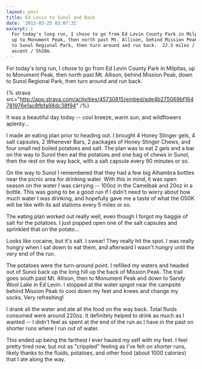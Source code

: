 ```yaml
---
layout: post
title: Ed Levin to Sunol and Back
date: '2013-03-25 03:07:31'
excerpt: |
  For today's long run, I chose to go from Ed Levin County Park in Milpitas,
  up to Monument Peak, then north past Mt. Allison, behind Mission Peak, down
  to Sunol Regional Park, then turn around and run back.  22.5 miles / 5000 ft
  ascent / 5h20m.
---
```


For today's long run, I chose to go from Ed Levin County Park in Milpitas, up to Monument Peak, then north past Mt. Allison, behind Mission Peak, down to Sunol Regional Park, then turn around and run back.

{% strava src="http://app.strava.com/activities/45730815/embed/ade4b275069bf164781976e1ac8fbfa98dc38f94" /%}

It was a beautiful day today -- cool breeze, warm sun, and wildflowers aplenty...

I made an eating plan prior to heading out. I brought 4 Honey Stinger gels, 4 salt capsules, 2 Whenever Bars, 2 packages of Honey Stinger Chews, and four small red boiled potatoes and salt. The plan was to eat 2 gels and a bar on the way to Sunol then eat the potatoes and one bag of chews in Sunol, then the rest on the way back, with a salt capsule every 90 minutes or so.

On the way to Sunol I remembered that they had a few big Alhambra bottles near the picnic area for drinking water. With this in mind, it was open season on the water I was carrying -- 100oz in the Camelbak and 20oz in a bottle. This was going to be a good run if I didn't need to worry about how much water I was drinking, and hopefully gave me a taste of what the O50K will be like with its aid stations every 5 miles or so.

The eating plan worked out really well, even though I forgot my baggie of salt for the potatoes. I just popped open one of the salt capsules and sprinkled that on the potato...

Looks like cocaine, but it's salt. I swear! They really hit the spot. I was really hungry when I sat down to eat them, and afterward I wasn't hungry until the very end of the run.

The potatoes were the turn-around point. I refilled my waters and headed out of Sunol back up the long hill up the back of Mission Peak. The trail goes south past Mt. Allison, then to Monument Peak and down to Sandy Wool Lake in Ed Levin. I stopped at the water spigot near the campsite behind Mission Peak to cool down my feet and knees and change my socks. Very refreshing!

I drank all the water and ate all the food on the way back. Total fluids consumed were around 220oz. It definitely helped to drink as much as I wanted -- I didn't feel as spent at the end of the run as I have in the past on shorter runs where I run out of water.

This ended up being the farthest I ever hauled my self with my feet. I feel pretty tired now, but not as "crippled" feeling as I've felt on shorter runs, likely thanks to the fluids, potatoes, and other food (about 1000 calories) that I ate along the way.
